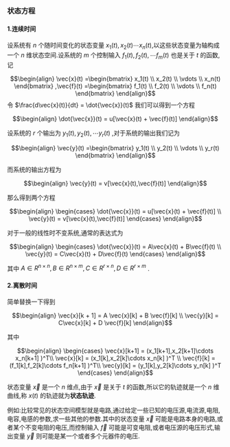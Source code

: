 ### 状态方程
#### 1.连续时间
设系统有 $n$ 个随时间变化的状态变量 $x_1(t),x_2(t)\cdots x_n(t)$,以这些状态变量为轴构成一个 $n$ 维状态空间.设系统的 $m$ 个控制输入 $f_1(t),f_2(t) ,\cdots f_m(t)$ 也是关于 $t$ 的函数,记

$$\begin{align}
    \vec{x}(t) =\begin{bmatrix}
        x_1(t) \\
        x_2(t) \\
        \vdots \\
        x_n(t)
    \end{bmatrix} ,\vec{f}(t) =\begin{bmatrix}
        f_1(t) \\
        f_2(t) \\
        \vdots \\
        f_n(t)
    \end{bmatrix}
\end{align}$$
令 $\frac{d\vec{x}(t)}{dt} = \dot{\vec{x}}(t)$ 我们可以得到一个方程

$$\begin{align}
    \dot{\vec{x}}(t) = u[\vec{x}(t) + \vec{f}(t)]
\end{align}$$

设系统的 $r$ 个输出为 $y_1(t) , y_2(t) , \cdots y_r(t)$ ,对于系统的输出我们记为

$$\begin{align}
    \vec{y}(t) =\begin{bmatrix}
        y_1(t) \\
        y_2(t) \\
        \vdots \\
        y_r(t)
    \end{bmatrix} 
\end{align}$$

而系统的输出方程为

$$\begin{align}
    \vec{y}(t) = v[\vec{x}(t),\vec{f}(t)]
\end{align}$$

那么得到两个方程

$$\begin{align}
    \begin{cases}
        \dot{\vec{x}}(t) = u[\vec{x}(t) + \vec{f}(t)] \\
        \vec{y}(t) = v[\vec{x}(t),\vec{f}(t)]
    \end{cases}
\end{align}$$

对于一般的线性时不变系统,通常的表达式为

$$\begin{align}
    \begin{cases}
        \dot{\vec{x}}(t) = A\vec{x}(t) + B\vec{f}(t) \\
        \vec{y}(t) = C\vec{x}(t) + D\vec{f}(t)
    \end{cases}
\end{align}$$

其中 $A \in R^{n\times n} , B \in R^{n \times m} , C \in R^{r \times n} , D \in R^{r \times m}$ .

#### 2.离散时间
简单替换一下得到

$$\begin{align}
    \vec{x}[k + 1] = A \vec{x}[k] + B \vec{f}[k] \\
    \vec{y}[k] = C\vec{x}[k] + D \vec{f}[k]
\end{align}$$

其中

$$\begin{align}
    \begin{cases}
        \vec{x}[k+1] = (x_1[k+1],x_2[k+1]\cdots x_n[k+1] )^T\\
        \vec{x}[k] = (x_1[k],x_2[k]\cdots x_n[k] )^T \\
        \vec{f}[k] = (f_1[k],f_2[k]\cdots f_n[k+1] )^T\\
        \vec{y}[k] = (y_1[k],y_2[k]\cdots y_n[k] )^T
    \end{cases}
\end{align}$$

状态变量 $\vec{x}$ 是一个 $n$ 维点,由于 $\vec{x}$ 是关于 $t$ 的函数,所以它的轨迹就是一个 $n$ 维曲线,称 $x(t)$ 的轨迹就为**状态轨迹**.

例如:比较常见的状态空间模型就是电路,通过给定一些已知的电压源,电流源,电阻,电容,电感的参数,求一些其他的参数.其中的状态变量 $\vec{x}$ 可能是电路本身的电路,或者某个不变电阻的电压,而控制输入 $\vec{f}$ 可能是可变电阻,或者电压源的电压形式,输出变量 $\vec{y}$ 则可能是某一个或者多个元器件的电压.


